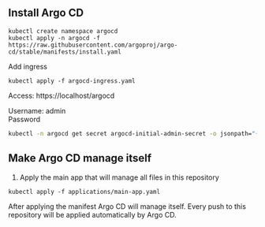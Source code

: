 ## Install Argo CD

```shell
kubectl create namespace argocd
kubectl apply -n argocd -f https://raw.githubusercontent.com/argoproj/argo-cd/stable/manifests/install.yaml
```
Add ingress
```shell
kubectl apply -f argocd-ingress.yaml
```
Access: https://localhost/argocd

Username: admin  
Password
```sh
kubectl -n argocd get secret argocd-initial-admin-secret -o jsonpath="{.data.password}" | base64 -d
```

## Make Argo CD manage itself

1. Apply the main app that will manage all files in this repository
```shell
kubectl apply -f applications/main-app.yaml
```
After applying the manifest Argo CD will manage itself. 
Every push to this repository will be applied automatically by Argo CD.


